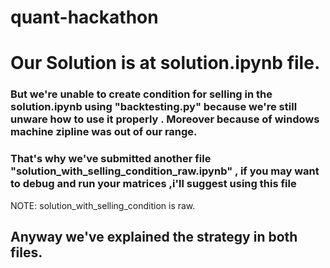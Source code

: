 # quant-hackathon


# Our Solution is at solution.ipynb file. 

### But we're unable to create  condition for selling in the solution.ipynb using "backtesting.py" because we're still unware how to use it properly .  Moreover because of windows machine zipline was out of our range.

### That's why we've submitted another file "solution_with_selling_condition_raw.ipynb" , if you may want to debug and run your matrices ,i'll suggest using this file 
NOTE: solution_with_selling_condition is raw.


## Anyway we've explained the strategy in both files.

